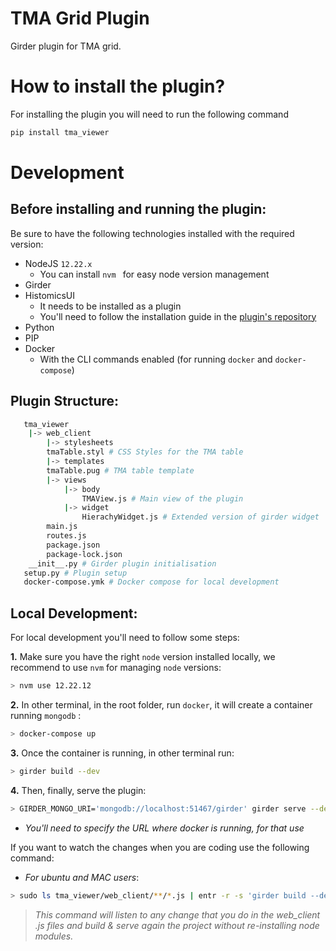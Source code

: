 # TMA Grid Plugin

Girder plugin for TMA grid.
 
# How to install the plugin?

For installing the plugin you will need to run the following command
```bash
pip install tma_viewer
```
# Development
## Before installing and running the plugin:
Be sure to have the following technologies installed with the required version:

 - NodeJS `12.22.x`
	 - You can install `nvm ` for easy node version management
 - Girder
 - HistomicsUI
	 - It needs to be installed as a plugin
	 - You'll need to follow the installation guide in the [plugin's repository](https://github.com/DigitalSlideArchive/HistomicsUI#installation)
 - Python
 - PIP
 - Docker
	 - With the CLI commands enabled (for running `docker` and `docker-compose`)

## Plugin Structure:

 ```bash
    tma_viewer
     |-> web_client
	     |-> stylesheets
	     tmaTable.styl # CSS Styles for the TMA table
	     |-> templates
	     tmaTable.pug # TMA table template
	     |-> views
		     |-> body
			     TMAView.js # Main view of the plugin 
		     |-> widget
			     HierachyWidget.js # Extended version of girder widget
	     main.js
	     routes.js
	     package.json
	     package-lock.json
     __init__.py # Girder plugin initialisation
	setup.py # Plugin setup
	docker-compose.ymk # Docker compose for local development
```

## Local Development:
For local development you'll need to follow some steps:

 **1.** Make sure you have the right `node` version installed locally, we recommend to use `nvm` for managing `node` versions:
```bash
> nvm use 12.22.12
```
**2.** In other terminal, in the root folder, run `docker`, it will create a container running `mongodb` :
```bash
> docker-compose up
```
**3.** Once the container is running, in other terminal run:
```bash
> girder build --dev
```
**4.** Then, finally, serve the plugin:
```bash
> GIRDER_MONGO_URI='mongodb://localhost:51467/girder' girder serve --dev
```
* *You'll need to specify the URL where docker is running, for that use* 

If you want to watch the changes when you are coding use the following command:
- *For ubuntu and MAC users*:
```bash
> sudo ls tma_viewer/web_client/**/*.js | entr -r -s 'girder build --dev --no-reinstall && GIRDER_MONGO_URI='mongodb://localhost:61784/girder' girder serve --dev'
```
> *This command will listen to any change that you do in the web_client .js files and build & serve again the project without re-installing node modules.*
